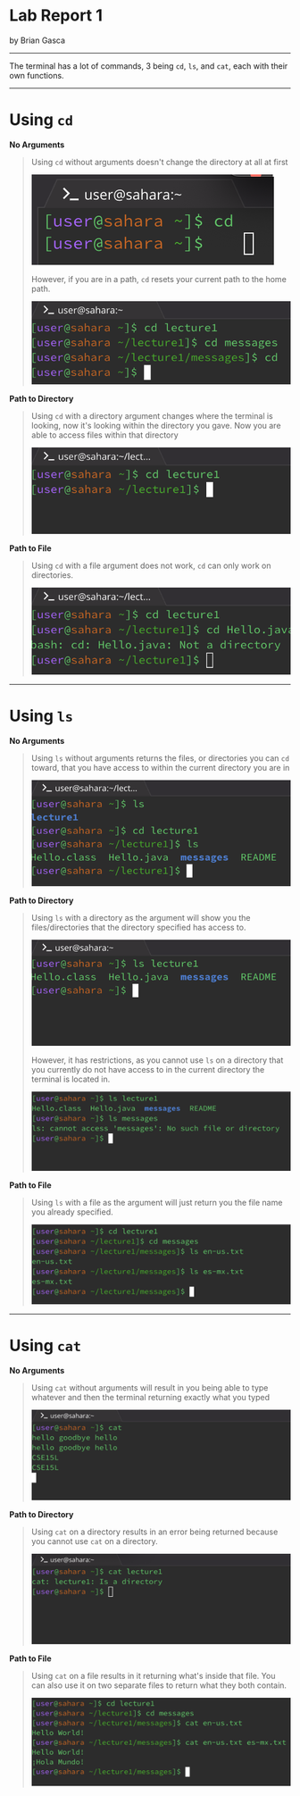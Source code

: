 # Lab Report 1

by Brian Gasca

***

The terminal has a lot of commands, 3 being `cd`, `ls`, and `cat`, each with their own functions.

***

# Using `cd`

**No Arguments**
> Using `cd` without arguments doesn't change the directory at all at first
> 
> ![Image](https://raw.githubusercontent.com/briangasca/cse15l-lab-reports/main/images/Screenshot%202024-01-10%20at%203.11.06%20PM.png)
> 
> However, if you are in a path, `cd` resets your current path to the home path.
> 
> ![Image](https://raw.githubusercontent.com/briangasca/cse15l-lab-reports/main/images/Screenshot%202024-01-10%20at%203.19.39%20PM.png)
> 
**Path to Directory**

> Using `cd` with a directory argument changes where the terminal is looking, now it's looking within the directory you gave.
> Now you are able to access files within that directory
> 
> ![Image](https://raw.githubusercontent.com/briangasca/cse15l-lab-reports/main/images/Screenshot%202024-01-10%20at%203.22.59%20PM.png)
> 
**Path to File**
> 
> Using `cd` with a file argument does not work, `cd` can only work on directories.
> 
> ![Image](https://raw.githubusercontent.com/briangasca/cse15l-lab-reports/main/images/Screenshot%202024-01-10%20at%203.28.18%20PM.png)

***

# Using `ls`

**No Arguments**
>Using `ls` without arguments returns the files, or directories you can `cd` toward, that you have access to within the current directory you are in
>
>![Image](https://raw.githubusercontent.com/briangasca/cse15l-lab-reports/main/images/Screenshot%202024-01-10%20at%203.36.02%20PM.png)
>
**Path to Directory**
> Using `ls` with a directory as the argument will show you the files/directories that the directory specified has access to.
>
> ![Image](https://raw.githubusercontent.com/briangasca/cse15l-lab-reports/main/images/Screenshot%202024-01-10%20at%203.39.24%20PM.png)
>
> However, it has restrictions, as you cannot use `ls` on a directory that you currently do not have access to in the current directory the terminal is located in.
>
> ![Image](https://raw.githubusercontent.com/briangasca/cse15l-lab-reports/main/images/Screenshot%202024-01-10%20at%203.39.42%20PM.png)
>
**Path to File**
>Using `ls` with a file as the argument will just return you the file name you already specified.
>
>![Image](https://raw.githubusercontent.com/briangasca/cse15l-lab-reports/main/images/Screenshot%202024-01-10%20at%203.40.20%20PM.png)

***

# Using `cat`

**No Arguments**
>Using `cat` without arguments will result in you being able to type whatever and then the terminal returning exactly what you typed
>
>![Image](https://raw.githubusercontent.com/briangasca/cse15l-lab-reports/main/images/Screenshot%202024-01-10%20at%203.45.51%20PM.png)
>
**Path to Directory**
>Using `cat` on a directory results in an error being returned because you cannot use `cat` on a directory.
>
>![Image](https://raw.githubusercontent.com/briangasca/cse15l-lab-reports/main/images/Screenshot%202024-01-10%20at%203.47.06%20PM.png)
>
**Path to File**
>Using `cat` on a file results in it returning what's inside that file. You can also use it on two separate files to return what they both contain.
>
>![Image](https://raw.githubusercontent.com/briangasca/cse15l-lab-reports/main/images/Screenshot%202024-01-10%20at%203.47.52%20PM.png)
>


